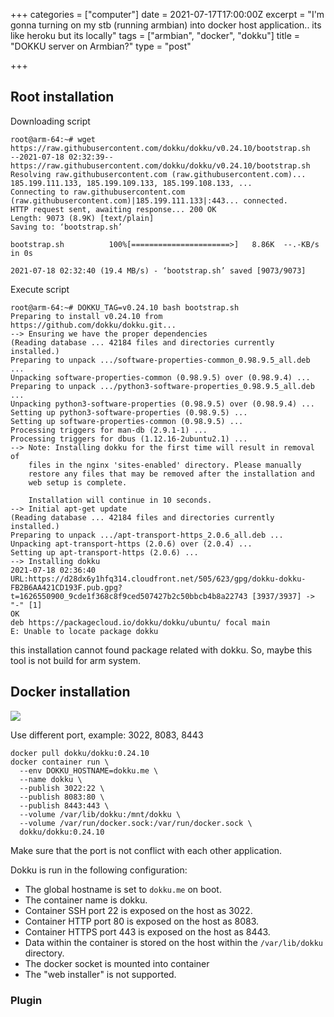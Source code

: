 +++
categories = ["computer"]
date = 2021-07-17T17:00:00Z
excerpt = "I'm gonna turning on my stb (running armbian) into docker host application.. its like heroku but its locally"
tags = ["armbian", "docker", "dokku"]
title = "DOKKU server on Armbian?"
type = "post"

+++
## Root installation

Downloading script

    root@arm-64:~# wget https://raw.githubusercontent.com/dokku/dokku/v0.24.10/bootstrap.sh
    --2021-07-18 02:32:39--  https://raw.githubusercontent.com/dokku/dokku/v0.24.10/bootstrap.sh
    Resolving raw.githubusercontent.com (raw.githubusercontent.com)... 185.199.111.133, 185.199.109.133, 185.199.108.133, ...
    Connecting to raw.githubusercontent.com (raw.githubusercontent.com)|185.199.111.133|:443... connected.
    HTTP request sent, awaiting response... 200 OK
    Length: 9073 (8.9K) [text/plain]
    Saving to: ‘bootstrap.sh’
    
    bootstrap.sh          100%[======================>]   8.86K  --.-KB/s    in 0s
    
    2021-07-18 02:32:40 (19.4 MB/s) - ‘bootstrap.sh’ saved [9073/9073]

Execute script

    root@arm-64:~# DOKKU_TAG=v0.24.10 bash bootstrap.sh
    Preparing to install v0.24.10 from https://github.com/dokku/dokku.git...
    --> Ensuring we have the proper dependencies
    (Reading database ... 42184 files and directories currently installed.)
    Preparing to unpack .../software-properties-common_0.98.9.5_all.deb ...
    Unpacking software-properties-common (0.98.9.5) over (0.98.9.4) ...
    Preparing to unpack .../python3-software-properties_0.98.9.5_all.deb ...
    Unpacking python3-software-properties (0.98.9.5) over (0.98.9.4) ...
    Setting up python3-software-properties (0.98.9.5) ...
    Setting up software-properties-common (0.98.9.5) ...
    Processing triggers for man-db (2.9.1-1) ...
    Processing triggers for dbus (1.12.16-2ubuntu2.1) ...
    --> Note: Installing dokku for the first time will result in removal of
        files in the nginx 'sites-enabled' directory. Please manually
        restore any files that may be removed after the installation and
        web setup is complete.
    
        Installation will continue in 10 seconds.
    --> Initial apt-get update
    (Reading database ... 42184 files and directories currently installed.)
    Preparing to unpack .../apt-transport-https_2.0.6_all.deb ...
    Unpacking apt-transport-https (2.0.6) over (2.0.4) ...
    Setting up apt-transport-https (2.0.6) ...
    --> Installing dokku
    2021-07-18 02:36:40 URL:https://d28dx6y1hfq314.cloudfront.net/505/623/gpg/dokku-dokku-FB2B6AA421CD193F.pub.gpg?t=1626550900_9cde1f368c8f9ced507427b2c50bbcb4b8a22743 [3937/3937] -> "-" [1]
    OK
    deb https://packagecloud.io/dokku/dokku/ubuntu/ focal main
    E: Unable to locate package dokku

this installation cannot found package related with dokku. So, maybe this tool is not build for arm system.

## Docker installation

![](https://res.cloudinary.com/bimagv/image/upload/v1626551900/2021-07/123/2021-07-18-02---55-42---624-1100_zzdxm9.png)

Use different port, example: 3022, 8083, 8443

    docker pull dokku/dokku:0.24.10
    docker container run \
      --env DOKKU_HOSTNAME=dokku.me \
      --name dokku \
      --publish 3022:22 \
      --publish 8083:80 \
      --publish 8443:443 \
      --volume /var/lib/dokku:/mnt/dokku \
      --volume /var/run/docker.sock:/var/run/docker.sock \
      dokku/dokku:0.24.10

Make sure that the port is not conflict with each other application.

Dokku is run in the following configuration:

* The global hostname is set to `dokku.me` on boot.
* The container name is dokku.
* Container SSH port 22 is exposed on the host as 3022.
* Container HTTP port 80 is exposed on the host as 8083.
* Container HTTPS port 443 is exposed on the host as 8443.
* Data within the container is stored on the host within the `/var/lib/dokku` directory.
* The docker socket is mounted into container
* The "web installer" is not supported.

### Plugin